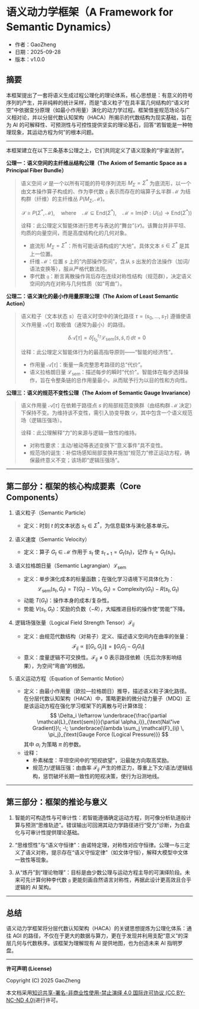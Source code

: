 # 语义动力学框架（A Framework for Semantic Dynamics）

- 作者：GaoZheng
- 日期：2025-09-28
- 版本：v1.0.0

## 摘要
本框架提出了一套将语义生成过程公理化的理论体系，核心思想是：有意义的符号序列的产生，并非纯粹的统计采样，而是“语义粒子”在具丰富几何结构的“语义时空”中依据变分原理（如最小作用量）演化的动力学过程。框架借鉴规范场论与广义相对论，并以分层代数认知架构（HACA）所揭示的代数结构为现实基础，旨在为 AI 的可解释性、可预测性与可控性提供坚实的理论基石，回答“若智能是一种物理现象，其运动方程为何”的根本问题。

---

本框架建立在以下三条基本公理之上，它们共同定义了语义现象的“宇宙法则”。

**公理一：语义空间的主纤维丛结构公理（The Axiom of Semantic Space as a Principal Fiber Bundle）**

> 语义空间 $\mathcal{S}$ 是一个以所有可能的符号序列流形 $M_{\Sigma} = \Sigma^*$ 为底流形，以一个由文本操作算子构成的、作为李代数 $\mathfrak{g}$ 表示而存在的端算子幺半群 $\mathcal{M}$ 为结构群（纤维）的主纤维丛 $P(M_{\Sigma}, \mathcal{M})$。
>
> $$\mathcal{S} \cong P(\Sigma^*, \mathcal{M}),\quad \text{where}\quad \mathcal{M} \subseteq \mathrm{End}(\Sigma^*),\quad \mathcal{M} = \mathrm{Im}(\Phi: U(\mathfrak{g}) \to \mathrm{End}(\Sigma^*))$$
>
> 诠释：此公理定义智能体进行思考与表达的“舞台”($\mathcal{S}$)。该舞台并非平坦、均质的向量空间，而是高度结构化的几何对象。
> - 底流形 $M_{\Sigma} = \Sigma^*$：所有可能话语构成的“大地”。具体文本 $s\in\Sigma^*$ 是其上一位置。
> - 纤维 $\mathcal{M}$：位置 $s$ 上的“内部操作空间”，含从 $s$ 出发的合法操作（加词/语法变换等），服从严格代数法则。
> - 李代数 $\mathfrak{g}$：断言离散操作背后存在连续对称性结构（规范群），决定语义空间的内在对称与几何性质（如“弯曲”）。

**公理二：语义演化的最小作用量原理公理（The Axiom of Least Semantic Action）**

> 语义粒子（文本状态 $s$）在语义时空中的演化路径 $\tau=(s_0,\dots,s_T)$ 遵循使语义作用量 $\mathcal{A}[\tau]$ 取极值（通常为最小）的路径。
>
> $$\delta\mathcal{A}[\tau]=\delta \int_{t_0}^{t_T} \mathcal{L}_{\text{sem}}(s, \dot{s}, t)\,dt = 0$$
>
> 诠释：此公理定义智能体行为的最高指导原则——“智能的经济性”。
> - 作用量 $\mathcal{A}[\tau]$：衡量一条完整思考路径的总“代价”。
> - 语义拉格朗日量 $\mathcal{L}_{\text{sem}}$：描述每步的瞬时“代价”。智能体在每步选择操作，旨在令整条链的总作用量最小，从而赋予行为以目的性和方向性。

**公理三：语义的规范不变性公理（The Axiom of Semantic Gauge Invariance）**

> 语义作用量 $\mathcal{A}[\tau]$ 在依赖于路径点 $s$ 的局部规范变换群（由结构群 $\mathcal{M}$ 决定）下保持不变。为维持该不变性，需引入协变导数 $\mathcal{D}$，其中包含一个语义规范场（逻辑压强场）。
>
> 诠释：此公理解释“力”的来源与逻辑一致性的维持。
> - 对称性要求：主动/被动等表述变换下“意义事件”具不变性。
> - 规范场的诞生：补偿场感知局部变换并施加“规范力”修正运动方程，确保最终意义不变；该场即“逻辑压强场”。

---

## 第二部分：框架的核心构成要素（Core Components）

1) 语义粒子（Semantic Particle）
   - 定义：时刻 $t$ 的文本状态 $s_t\in\Sigma^*$，为信息载体与演化基本单元。

2) 语义速度（Semantic Velocity）
   - 定义：算子 $G_t\in\mathcal{M}$ 作用于 $s_t$ 使 $s_{t+1}=G_t(s_t)$，记作 $\dot{s}_t = G_t(s_t)$。

3) 语义拉格朗日量（Semantic Lagrangian）$\mathcal{L}_{\text{sem}}$
   - 定义：单步演化成本的标量函数；在强化学习语境下可具体化为：
   $$
   \mathcal{L}_{\text{sem}}(s_t, G_t) = T(G_t) - V(s_t, G_t) = \mathrm{Complexity}(G_t) - R(s_t, G_t)
   $$
   - 动能 $T(G_t)$：操作本身的成本/复杂性。
   - 势能 $V(s_t,G_t)$：奖励的负数（$-R$），大幅推进目标的操作使“势能”下降。

4) 逻辑场强张量（Logical Field Strength Tensor）$\mathcal{F}_{ij}$
   - 定义：由规范代数结构（对易子）定义、描述语义空间内在曲率的张量：
   $$
   \mathcal{F}_{ij} \propto \|[G_i, G_j]\| = \|G_i G_j - G_j G_i\|
   $$
   - 意义：度量逻辑不可交换性。$\mathcal{F}_{ij}\ne 0$ 表示路径依赖（先后次序影响结果），为空间“弯曲”的根因。

5) 语义运动方程（Equation of Semantic Motion）
   - 定义：由最小作用量（欧拉—拉格朗日）推导，描述语义粒子演化路径。在分层代数认知架构（HACA）中，策略更新的微分动力量子（MDQ）正是该运动方程在强化学习框架下的离散与可计算体现：
   $$
   \Delta_i \leftarrow \underbrace{\frac{\partial \mathcal{L}_{\text{sem}}}{\partial \alpha_i}}_{\text{Na\"ive Gradient}}\; -\; \underbrace{\lambda \sum_j \mathcal{F}_{ij} \, \pi_j}_{\text{Gauge Force (Logical Pressure)}}
   $$
   其中 $\alpha_i$ 为策略 $\pi$ 的参数。
   - 诠释：
     - 朴素梯度：平坦空间中的“短视欲望”，沿最陡方向取高奖励。
     - 规范力/逻辑压强：由曲率 $\mathcal{F}_{ij}$ 产生的修正力，尊重上下文/语法/逻辑结构，惩罚破坏长期一致性的短视决策，使行为沿测地线。

---

## 第三部分：框架的推论与意义

1) 智能的可构造性与可审计性：若智能遵循确定运动方程，则可像分析轨道般计算与预测“思维轨迹”。错误输出可回溯其动力学路径进行“受力”诊断，为白盒化与可审计性提供理论基础。

2) “思维惯性”与“语义守恒律”：由诺特定理，对称性对应守恒律。公理一与三定义了语义对称，提示存在“语义守恒定律”（如文体守恒），解释大模型中文体一致性等现象。

3) 从“炼丹”到“理论物理”：目标是由少数公理与运动方程主导的可演绎阶段。未来可先计算何种李代数 $\mathfrak g$ 更能刻画自然语言对称性，再据此设计更高效且合乎逻辑的 AI 架构。

---

## 总结

语义动力学框架将分层代数认知架构（HACA）的关键思想提炼为公理化体系：通往 AGI 的路径，不仅在于更大的数据与算力，更在于发现并利用支配“意义”的深层几何与代数秩序。该框架为理解现有 AI 提供地图，也为创造未来 AI 指明罗盘。

---

**许可声明 (License)**

Copyright (C) 2025 GaoZheng

本文档采用[知识共享-署名-非商业性使用-禁止演绎 4.0 国际许可协议 (CC BY-NC-ND 4.0)](https://creativecommons.org/licenses/by-nc-nd/4.0/deed.zh-Hans)进行许可。
